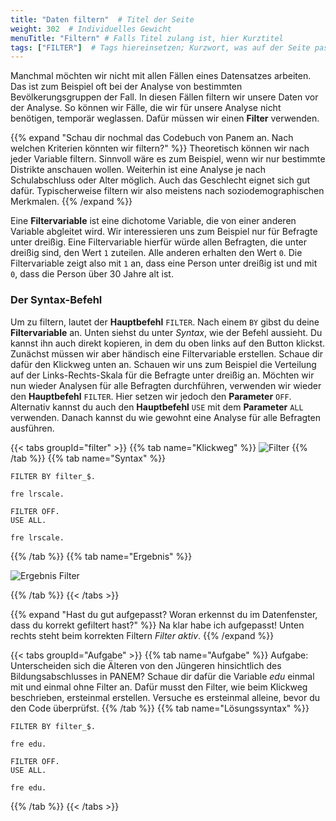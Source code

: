 ```yaml
---
title: "Daten filtern"  # Titel der Seite
weight: 302  # Individuelles Gewicht 
menuTitle: "Filtern" # Falls Titel zulang ist, hier Kurztitel
tags: ["FILTER"]  # Tags hiereinsetzen; Kurzwort, was auf der Seite passsiert
---
```


Manchmal möchten wir nicht mit allen Fällen eines Datensatzes arbeiten. Das ist zum Beispiel oft bei der Analyse von bestimmten Bevölkerungsgruppen der Fall. In diesen Fällen filtern wir unsere Daten vor der Analyse. So können wir Fälle, die wir für unsere Analyse nicht benötigen, temporär weglassen. Dafür müssen wir einen **Filter** verwenden.

{{% expand \"Schau dir nochmal das Codebuch von Panem an. Nach welchen Kriterien könnten wir filtern?" %}}
Theoretisch können wir nach jeder Variable filtern. Sinnvoll wäre es zum Beispiel, wenn wir nur bestimmte Distrikte anschauen wollen. Weiterhin ist eine Analyse je nach Schulabschluss oder Alter möglich. Auch das Geschlecht eignet sich gut dafür. Typischerweise filtern wir also meistens nach soziodemographischen Merkmalen.
{{% /expand %}}

Eine **Filtervariable** ist eine dichotome Variable, die von einer anderen Variable abgleitet wird. Wir interessieren uns zum Beispiel nur für Befragte unter dreißig. Eine Filtervariable hierfür würde allen Befragten, die unter dreißig sind, den Wert `1` zuteilen. Alle anderen erhalten den Wert `0`. Die Filtervariable zeigt also mit `1` an, dass eine Person unter dreißig ist und mit `0`, dass die Person über 30 Jahre alt ist.  

### Der Syntax-Befehl


Um zu filtern, lautet der **Hauptbefehl** `FILTER`. Nach einem `BY` gibst du deine **Filtervariable** an. Unten siehst du unter *Syntax*, wie der Befehl aussieht. Du kannst ihn auch direkt kopieren, in dem du oben links auf den Button klickst. Zunächst müssen wir aber händisch eine Filtervariable erstellen. Schaue dir dafür den Klickweg unten an. Schauen wir uns zum Beispiel die Verteilung auf der Links-Rechts-Skala für die Befragte unter dreißig an. Möchten wir nun wieder Analysen für alle Befragten durchführen, verwenden wir wieder den **Hauptbefehl** `FILTER`. Hier setzen wir jedoch den **Parameter** `OFF`. Alternativ kannst du auch den **Hauptbefehl** `USE` mit dem **Parameter** `ALL` verwenden. Danach kannst du wie gewohnt eine Analyse für alle Befragten ausführen.

{{< tabs groupId="filter" >}}
{{% tab name="Klickweg" %}}
![Filter](../gif/filter.gif)
{{% /tab %}}
{{% tab name="Syntax" %}}
```{SPSS}
FILTER BY filter_$.

fre lrscale.

FILTER OFF.
USE ALL.

fre lrscale.
```
{{% /tab %}}
{{% tab name="Ergebnis" %}}

![Ergebnis Filter](../img/ergebnisfilter.png)

{{% /tab %}}
{{< /tabs >}}

{{% expand \"Hast du gut aufgepasst? Woran erkennst du im Datenfenster, dass du korrekt gefiltert hast?\" %}}
Na klar habe ich aufgepasst! Unten rechts steht beim korrekten Filtern *Filter aktiv*.
{{% /expand %}}

{{< tabs groupId="Aufgabe" >}}
{{% tab name="Aufgabe" %}}
Aufgabe: Unterscheiden sich die Älteren von den Jüngeren hinsichtlich des Bildungsabschlusses in PANEM?
Schaue dir dafür die Variable *edu* einmal mit und einmal ohne Filter an. Dafür musst den Filter, wie beim Klickweg beschrieben, ersteinmal erstellen. Versuche es ersteinmal alleine, bevor du den Code überprüfst.
{{% /tab %}}
{{% tab name="Lösungssyntax" %}}
```{SPSS}
FILTER BY filter_$.

fre edu.

FILTER OFF.
USE ALL.

fre edu.
```
{{% /tab %}}
{{< /tabs >}}






